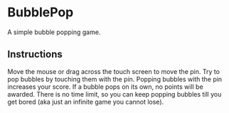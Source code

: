 # BubblePop
A simple bubble popping game.


## Instructions
Move the mouse or drag across the touch screen to move the pin. Try to pop
bubbles by touching them with the pin. Popping bubbles with the pin increases
your score. If a bubble pops on its own, no points will be awarded. There
is no time limit, so you can keep popping bubbles till you get bored 
(aka just an infinite game you cannot lose).

